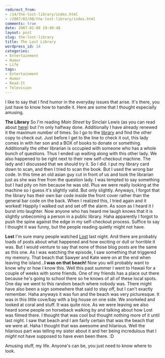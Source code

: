 ```yaml
---
redirect_from:
- /14/the-lost-library/index.html
- /2007/02/08/the-lost-library/index.html
comments: true
date: 2007-02-08 19:49:48
layout: post
slug: the-lost-library
title: The Lost Library
wordpress_id: 14
categories:
- Entertainment
- Humor
- Life
tags:
- Entertainment
- Humor
- Read-It
- Television
---
```


I like to say that I find humor in the everyday issues that arise.  It's there, you just have to know how to handle it.  Here are some that I thought especially amusing.

**The Library**
So I'm reading _Main Street_ by Sinclair Lewis (as you can read about [here](http://www.goingthewongway.com/currently-reading/main-street/)) but I'm only halfway done.  Additionally I have already renewed it the maximum number of times.  So I go to the [library](http://www2.anaheim.net/article.cfm?id=118) and find the other copy to check out.  Just before I get to the line to check it out, this lady comes in with her son and a BOX of books to donate or something.  Additionally the other librarian is occupied with someone who has a whole bunch of questions.  Thus I ended up waiting along with this other lady.  We also happened to be right next to their new self-checkout machine.  The lady and I discussed that we should try it.  So I did.  I put my library card down to scan, and then I tried to scan the book.  But I used the wrong bar code.  In this time an old asian guy cut in front of us and took the librarian just as she was free from the question lady.  I was tempted to say something but I had pity on him because he was old.  Plus we were really looking at the machine so I guess it's slightly valid.  But only slightly.  Anyways, I forgot that the library has their own bar code inside the front cover rather than the general bar code on the back.  When I realized this, I tried again and it worked!  Happily I walked out and set off the alarm.  As soon as I heard it I burst into laughter.  Now anyone who has heard me laugh knows that it is slightly unbecoming a person in a public library.  Haha apparently I forgot to push the spine against the edge in my self-checkout process.  Suffice to say I thought it was funny, but the people reading quietly might not have.

**Lost**
I'm sure many people watched [Lost](http://abc.go.com/primetime/lost/index) last night.  And there are probably loads of posts about what happened and how exciting or dull or horrible it was.  But I would venture to say that none of those blog posts are the same as this one.  As I was watching the episode, I saw something that triggered my memory.  That beach that Sawyer and Kate were on at the end when leaving the island...**I was on that beach!**  Now you will probably want to know why or how I know this.  Well this past summer I went to Hawaii for a couple of weeks with some friends.  One of my friends has a place out there because he's going to school there so he knows of all of these local spots.  One day we went to this random beach where nobody was.  There might have also been a sign somewhere that said to stay off, but I can't exactly remember.  Haha anyways it was fun and the beach was very picturesque.  It was in this little cove/bay with a big house on one side.  We snorkeled and looked at coral and stuff.  It was quite nice.  As we were leaving we also heard some people on horseback walking by and talking about how Lost was filmed there.  I thought that was cool but thought nothing more of it until last night.  I saw that beach and I am fairly certain that was the beach that we were at.  Haha I thought that was awesome and hilarious.  Well the hilarious part was telling my sister about it and her being incredulous that I _might_ not have supposed to have even been there.  :D

Amusing stuff, my life.  Anyone's can be, you just need to know where to look.
